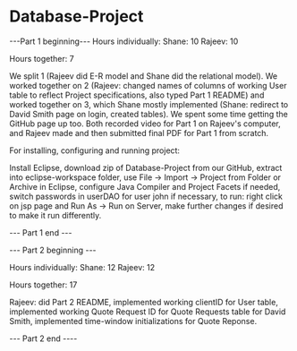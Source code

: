 # Database-Project
---Part 1 beginning---
Hours individually:
Shane: 10
Rajeev: 10

Hours together:
7

We split 1 (Rajeev did E-R model and Shane did the relational model). We worked together on 2 (Rajeev: changed names of columns of working User table to reflect Project specifications, also typed Part 1 README) and worked together on 3, which Shane mostly implemented (Shane: redirect to David Smith page on login, created tables). We spent some time getting the GitHub page up too. Both recorded video for Part 1 on Rajeev's computer, and Rajeev made and then submitted final PDF for Part 1 from scratch. 

For installing, configuring and running project:

Install Eclipse, download zip of Database-Project from our GitHub, extract into eclipse-workspace folder, use File -> Import   -> Project from Folder or Archive in Eclipse, configure Java Compiler and Project Facets if needed, switch passwords in userDAO for user john if necessary, to run: right click on jsp page and Run As -> Run on Server, make further changes if desired to make it run differently.

--- Part 1 end ---

--- Part 2 beginning ---

Hours individually:
Shane: 12
Rajeev: 12

Hours together: 17

Rajeev: did Part 2 README, implemented working clientID for User table, implemented working Quote Request ID for Quote Requests table for David Smith, implemented time-window initializations for Quote Reponse.

--- Part 2 end ----
